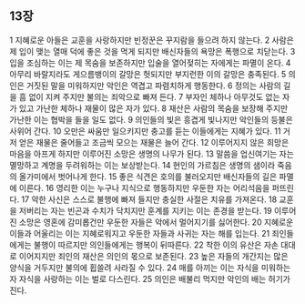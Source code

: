 ## 13장
1 지혜로운 아들은 교훈을 사랑하지만 빈정꾼은 꾸지람을 들으려 하지 않는다.
2 사람은 제 입이 맺는 열매 덕에 좋은 것을 먹게 되지만 배신자들의 욕망은 폭행으로 치닫는다.
3 입을 조심하는 이는 제 목숨을 보존하지만 입술을 열어젖히는 자에게는 파멸이 온다.
4 아무리 바랄지라도 게으름뱅이의 갈망은 헛되지만 부지런한 이의 갈망은 충족된다.
5 의인은 거짓된 말을 미워하지만 악인은 역겹고 파렴치하게 행동한다.
6 정의는 사람의 길을 흠 없이 지켜 주지만 불의는 죄악으로 빠져 든다.
7 부자인 체하나 아무것도 없는 자가 있고 가난한 체하나 재물이 많은 자가 있다.
8 재산은 사람의 목숨을 보장해 주지만 가난한 이는 협박을 들을 일도 없다.
9 의인들의 빛은 흥겹게 빛나지만 악인들의 등불은 사위어 간다.
10 오만은 싸움만 일으키지만 충고를 듣는 이들에게는 지혜가 있다.
11 거저 얻은 재물은 줄어들고 조금씩 모으는 재물은 늘어 간다.
12 이루어지지 않은 희망은 마음을 아프게 하지만 이루어진 소망은 생명의 나무가 된다.
13 말씀을 업신여기는 자는 멸망하고 계명을 두려워하는 이는 보상받는다.
14 현인의 가르침은 생명의 샘이라 죽음의 올가미에서 벗어나게 한다.
15 좋은 식견은 호의를 불러오지만 배신자들의 길은 파멸에 이른다.
16 영리한 이는 누구나 지식으로 행동하지만 우둔한 자는 어리석음을 퍼뜨린다.
17 악한 사신은 스스로 불행에 빠져 들지만 충실한 사절은 치유를 가져온다.
18 교훈을 저버리는 자는 빈곤과 수치가 닥치지만 훈계를 지키는 이는 존경을 받는다.
19 이루어진 소망은 영혼에 감미롭건만 우둔한 자들은 악에서 멀어지기를 싫어한다.
20 지혜로운 이들과 어울리는 이는 지혜로워지고 우둔한 자들과 사귀는 자는 해를 입는다.
21 죄인들에게는 불행이 따르지만 의인들에게는 행복이 뒤따른다.
22 착한 이의 유산은 자손 대대로 이어지지만 죄인의 재산은 의인의 몫으로 보존된다.
23 높은 자들의 개간지는 많은 양식을 거두지만 불의에 휩쓸려 사라질 수 있다.
24 매를 아끼는 이는 자식을 미워하는 자 자식을 사랑하는 이는 벌로 다스린다.
25 의인은 배불리 먹지만 악인의 배는 허기가 진다.
